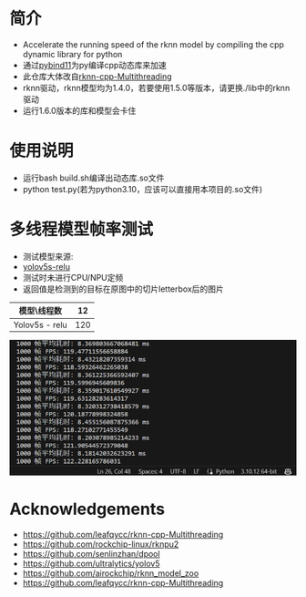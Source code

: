 # 简介
* Accelerate the running speed of the rknn model by compiling the cpp dynamic library for python
* 通过[pybind11](https://github.com/leafqycc/rknn-cpp-Multithreading)为py编译cpp动态库来加速
* 此仓库大体改自[rknn-cpp-Multithreading](https://github.com/leafqycc/rknn-cpp-Multithreading)
* rknn驱动，rknn模型均为1.4.0，若要使用1.5.0等版本，请更换./lib中的rknn驱动
* 运行1.6.0版本的库和模型会卡住
# 使用说明
* 运行bash build.sh编译出动态库.so文件
* python test.py(若为python3.10，应该可以直接用本项目的.so文件)
# 多线程模型帧率测试
* 测试模型来源: 
* [yolov5s-relu](https://github.com/rockchip-linux/rknpu2/tree/master/examples/rknn_yolov5_demo/model/RK3588)
* 测试时未进行CPU/NPU定频
* 返回值是检测到的目标在原图中的切片letterbox后的图片
  
 |  模型\线程数   |  12  |
 |  ----  | ----  |
 | Yolov5s - relu  |  120 |
 
 ![a](fps.png)
# Acknowledgements
* https://github.com/leafqycc/rknn-cpp-Multithreading
* https://github.com/rockchip-linux/rknpu2
* https://github.com/senlinzhan/dpool
* https://github.com/ultralytics/yolov5
* https://github.com/airockchip/rknn_model_zoo
* https://github.com/leafqycc/rknn-cpp-Multithreading

